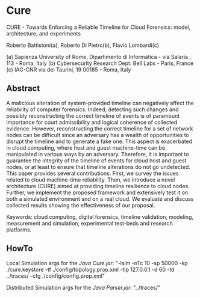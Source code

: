 # Cure #
CURE - Towards Enforcing a Reliable Timeline for Cloud Forensics: model, architecture, and experiments

Roberto Battistoni(a), Roberto Di Pietro(b), Flavio Lombardi(c)

(a) Sapienza University of Rome, Dipartimento di Informatica - via Salaria , 113 - Roma, Italy
(b) Cybersecurity Research Dept. Bell Labs - Paris, France
(c) IAC-CNR via dei Taurini, 19 00185 - Roma, Italy

## Abstract ##

A malicious alteration of system-provided timeline can negatively affect the reliability of computer forensics. Indeed, detecting such changes and possibly reconstructing the correct timeline of events is of paramount importance for court admissibility and logical coherence of collected evidence. However, reconstructing the correct timeline for a set of network nodes can be difficult since an adversary has a wealth of opportunities to disrupt the timeline and to generate a fake one. This aspect is exacerbated in cloud computing, where host and guest machine-time can be manipulated in various ways by an adversary. Therefore, it is important to guarantee the integrity of the timeline of events for cloud host and guest nodes, or at least to ensure that timeline alterations do not go undetected. This paper provides several contributions. First, we survey the issues related to cloud machine-time reliability. Then, we introduce a novel architecture (CURE) aimed at providing timeline resilience to cloud nodes. Further, we implement the proposed framework and extensively test it on both a simulated environment and on a real cloud. We evaluate and discuss collected results showing the effectiveness of our proposal.

Keywords: cloud computing, digital forensics, timeline validation, modeling, measurement and simulation, experimental test-beds and research platforms.

## HowTo ##

Local Simulation args for the *Java Cure.jar*: 
"-lsim -nTc 10 -sp 50000 -kp ./cure.keystore -tf ./config/topology.prop.xml -tIp 127.0.0.1 -d 60 -td ../traces/ -cfg ./config/config.prop.xml"

Distributed Simulation args for the *Java Parser.jar*:
"../traces/"
